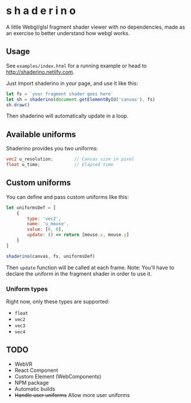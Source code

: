 # s h a d e r i n o

A little Webgl/glsl fragment shader viewer with no dependencies, made as an exercise to better understand how webgl works.

## Usage

See `examples/index.html` for a running example or head to http://shaderino.netlify.com.

Just import shaderino in your page, and use it like this:

```javascript
let fs = `your fragment shader goes here`
let sh = shaderino(document.getElementById('canvas'), fs)
sh.draw()
```

Then shaderino will automatically update in a loop.

## Available uniforms

Shaderino provides you two uniforms:

```glsl
vec2 u_resolution;        // Canvas size in pixel
float u_time;             // Elapsed time
```

## Custom uniforms

You can define and pass custom uniforms like this:

```javascript
let uniformsDef = [
    {
        type: 'vec2',
        name: 'u_mouse',
        value: [0, 0],
        update: () => return [mouse.x, mouse.y]
    }
]

shaderino(canvas, fs, uniformsDef)
```
Then `update` function will be called at each frame.
Note: You'll have to declare the uniform in the fragment shader in order to use it.

### Uniform types
Right now, only these types are supported:

- `float`
- `vec2`
- `vec3`
- `vec4`


## TODO

- WebVR
- React Component
- Custom Element (WebComponents)
- NPM package
- Automatic builds
- ~~Handle user uniforms~~ Allow more user uniforms